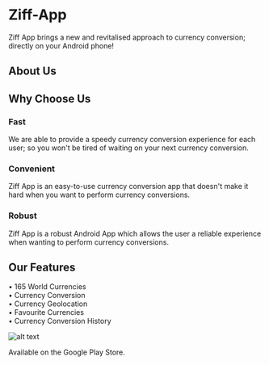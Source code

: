 # Ziff-App
Ziff App brings a new and revitalised approach to currency conversion; directly on your Android phone!

## About Us
## Why Choose Us
### Fast
We are able to provide a speedy currency conversion experience for each user; so you won't be tired of waiting on your next currency conversion.

### Convenient
Ziff App is an easy-to-use currency conversion app that doesn't make it hard when you want to perform currency conversions.

### Robust
Ziff App is a robust Android App which allows the user a reliable experience when wanting to perform currency conversions.

## Our Features
• 165 World Currencies\
• Currency Conversion\
• Currency Geolocation\
• Favourite Currencies\
• Currency Conversion History

![alt text](https://i0.wp.com/ziff.digital/wp-content/uploads/2024/04/Screenshot_20240415_192715.png?resize=1200%2C2534&ssl=1)

Available on the Google Play Store.
